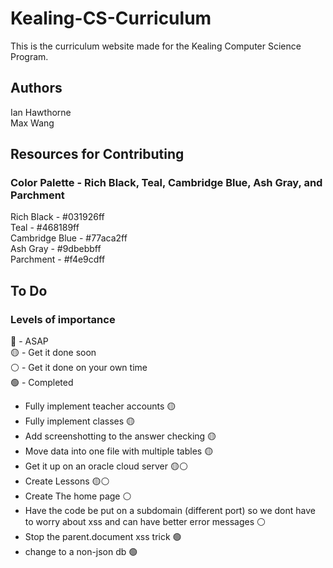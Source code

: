 # Kealing-CS-Curriculum

This is the curriculum website made for the Kealing Computer Science Program.

## Authors

Ian Hawthorne\
Max Wang

## Resources for Contributing

### Color Palette - Rich Black, Teal, Cambridge Blue, Ash Gray, and Parchment

Rich Black - #031926ff  
Teal - #468189ff  
Cambridge Blue - #77aca2ff  
Ash Gray - #9dbebbff  
Parchment - #f4e9cdff  

## To Do

### Levels of importance

🔴 - ASAP  
🟡 - Get it done soon  
⚪ - Get it done on your own time  
🟢 - Completed  

- Fully implement teacher accounts 🟡
- Fully implement classes 🟡
- Add screenshotting to the answer checking 🟡
- Move data into one file with multiple tables 🟡
- Get it up on an oracle cloud server 🟡⚪
- Create Lessons 🟡⚪
- Create The home page ⚪
- Have the code be put on a subdomain (different port) so we dont have to worry about xss and can have better error messages ⚪
- Stop the parent.document xss trick 🟢
- change to a non-json db 🟢
